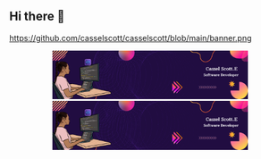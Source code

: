 ## Hi there 👋

https://github.com/casselscott/casselscott/blob/main/banner.png

<p align="center">
  <img src="https://github.com/casselscott/casselscott/blob/main/banner.png" width="350" title="hover text">
  <img src="https://github.com/casselscott/casselscott/blob/main/banner.png" width="350" alt="accessibility text">
</p>
